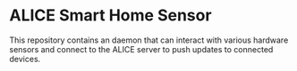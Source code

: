 # ALICE Smart Home Sensor

This repository contains an daemon that can interact with various hardware sensors and connect to the ALICE server to push updates to connected devices.